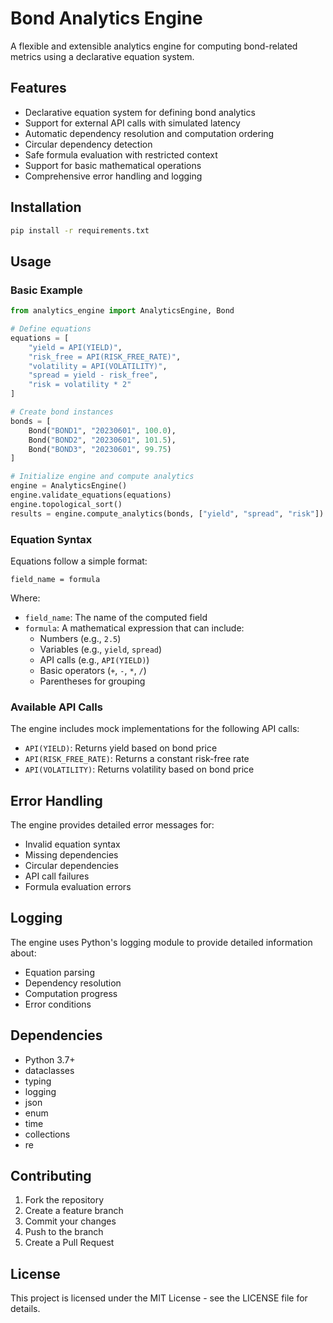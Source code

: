 # Bond Analytics Engine

A flexible and extensible analytics engine for computing bond-related metrics using a declarative equation system.

## Features

- Declarative equation system for defining bond analytics
- Support for external API calls with simulated latency
- Automatic dependency resolution and computation ordering
- Circular dependency detection
- Safe formula evaluation with restricted context
- Support for basic mathematical operations
- Comprehensive error handling and logging

## Installation

```bash
pip install -r requirements.txt
```

## Usage

### Basic Example

```python
from analytics_engine import AnalyticsEngine, Bond

# Define equations
equations = [
    "yield = API(YIELD)",
    "risk_free = API(RISK_FREE_RATE)",
    "volatility = API(VOLATILITY)",
    "spread = yield - risk_free",
    "risk = volatility * 2"
]

# Create bond instances
bonds = [
    Bond("BOND1", "20230601", 100.0),
    Bond("BOND2", "20230601", 101.5),
    Bond("BOND3", "20230601", 99.75)
]

# Initialize engine and compute analytics
engine = AnalyticsEngine()
engine.validate_equations(equations)
engine.topological_sort()
results = engine.compute_analytics(bonds, ["yield", "spread", "risk"])
```

### Equation Syntax

Equations follow a simple format:
```
field_name = formula
```

Where:
- `field_name`: The name of the computed field
- `formula`: A mathematical expression that can include:
  - Numbers (e.g., `2.5`)
  - Variables (e.g., `yield`, `spread`)
  - API calls (e.g., `API(YIELD)`)
  - Basic operators (`+`, `-`, `*`, `/`)
  - Parentheses for grouping

### Available API Calls

The engine includes mock implementations for the following API calls:
- `API(YIELD)`: Returns yield based on bond price
- `API(RISK_FREE_RATE)`: Returns a constant risk-free rate
- `API(VOLATILITY)`: Returns volatility based on bond price

## Error Handling

The engine provides detailed error messages for:
- Invalid equation syntax
- Missing dependencies
- Circular dependencies
- API call failures
- Formula evaluation errors

## Logging

The engine uses Python's logging module to provide detailed information about:
- Equation parsing
- Dependency resolution
- Computation progress
- Error conditions

## Dependencies

- Python 3.7+
- dataclasses
- typing
- logging
- json
- enum
- time
- collections
- re

## Contributing

1. Fork the repository
2. Create a feature branch
3. Commit your changes
4. Push to the branch
5. Create a Pull Request

## License

This project is licensed under the MIT License - see the LICENSE file for details. 